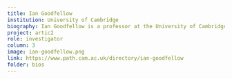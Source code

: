 ```yaml
---
title: Ian Goodfellow
institution: University of Cambridge
biography: Ian Goodfellow is a professor at the University of Cambridge.
project: artic2
role: investigator
column: 3
image: ian-goodfellow.png
link: https://www.path.cam.ac.uk/directory/ian-goodfellow
folder: bios
---
```


